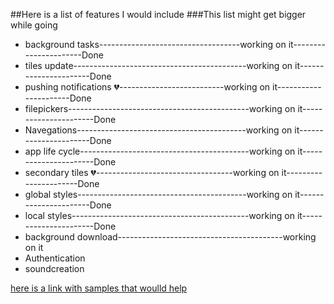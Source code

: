 ##Here is a list of features I would include 
###This list might get bigger while going

* background tasks-----------------------------------working on it----------------------Done
* tiles update-------------------------------------------working on it----------------------Done
* pushing notifications :broken_heart:--------------------------working on it----------------------Done
* filepickers---------------------------------------------working on it----------------------Done
* Navegations------------------------------------------working on it----------------------Done
* app life cycle------------------------------------------working on it----------------------Done
* secondary tiles :broken_heart:----------------------------------working on it----------------------Done
* global styles------------------------------------------working on it----------------------Done
* local styles--------------------------------------------working on it----------------------Done
* background download-----------------------------------------working on it
* Authentication
* soundcreation


[here is a link with samples that woulld help](https://github.com/Microsoft/Windows-universal-samples/tree/master/Samples)




